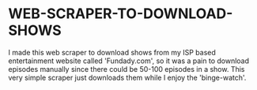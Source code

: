 # WEB-SCRAPER-TO-DOWNLOAD-SHOWS
I made this web scraper to download shows from my ISP based entertainment website called 'Fundady.com', so it was a pain to download episodes manually since there could be 50-100 episodes in a show. This very simple scraper just downloads them while I enjoy the 'binge-watch'.
